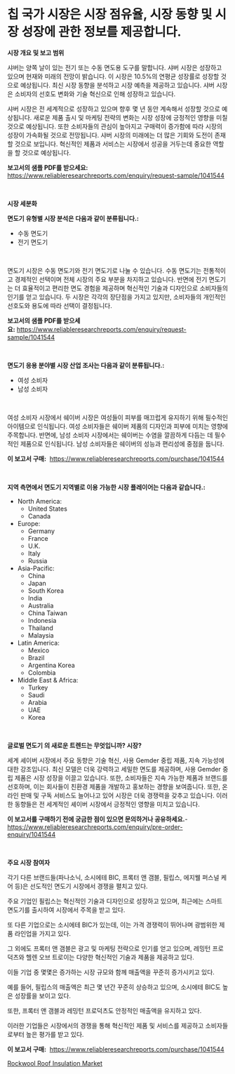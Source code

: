 <p><h1>칩 국가 시장은 시장 점유율, 시장 동향 및 시장 성장에 관한 정보를 제공합니다.</h1></p><p><strong>시장 개요 및 보고 범위</strong></p>
<p><p>샤버는 양쪽 날이 있는 전기 또는 수동 면도용 도구를 말합니다. 샤버 시장은 성장하고 있으며 현재와 미래의 전망이 밝습니다. 이 시장은 10.5%의 연평균 성장률로 성장할 것으로 예상됩니다. 최신 시장 동향을 분석하고 시장 예측을 제공하고 있습니다. 샤버 시장은 소비자의 선호도 변화와 기술 혁신으로 인해 성장하고 있습니다.</p><p>샤버 시장은 전 세계적으로 성장하고 있으며 향후 몇 년 동안 계속해서 성장할 것으로 예상됩니다. 새로운 제품 출시 및 마케팅 전략의 변화는 시장 성장에 긍정적인 영향을 미칠 것으로 예상됩니다. 또한 소비자들의 관심이 높아지고 구매력이 증가함에 따라 시장의 성장이 가속화될 것으로 전망됩니다. 샤버 시장의 미래에는 더 많은 기회와 도전이 존재할 것으로 보입니다. 혁신적인 제품과 서비스는 시장에서 성공을 거두는데 중요한 역할을 할 것으로 예상됩니다.</p></p>
<p><strong>보고서의 샘플 PDF를 받으세요:</strong> <a href="https://www.reliableresearchreports.com/enquiry/request-sample/1041544">https://www.reliableresearchreports.com/enquiry/request-sample/1041544</a></p>
<p>&nbsp;</p>
<p><strong>시장 세분화</strong></p>
<p><strong>면도기 유형별 시장 분석은 다음과 같이 분류됩니다.:</strong></p>
<p><ul><li>수동 면도기</li><li>전기 면도기</li></ul></p>
<p>&nbsp;</p>
<p><p>면도기 시장은 수동 면도기와 전기 면도기로 나눌 수 있습니다. 수동 면도기는 전통적이고 경제적인 선택이며 전체 시장의 주요 부분을 차지하고 있습니다. 반면에 전기 면도기는 더 효율적이고 편리한 면도 경험을 제공하며 혁신적인 기술과 디자인으로 소비자들의 인기를 얻고 있습니다. 두 시장은 각각의 장단점을 가지고 있지만, 소비자들의 개인적인 선호도와 용도에 따라 선택이 결정됩니다.</p></p>
<p><strong>보고서의 샘플 PDF를 받으세요:</strong>&nbsp;<a href="https://www.reliableresearchreports.com/enquiry/request-sample/1041544">https://www.reliableresearchreports.com/enquiry/request-sample/1041544</a></p>
<p>&nbsp;</p>
<p><strong> 면도기 응용 분야별 시장 산업 조사는 다음과 같이 분류됩니다.:</strong></p>
<p><ul><li>여성 소비자</li><li>남성 소비자</li></ul></p>
<p>&nbsp;</p>
<p><p>여성 소비자 시장에서 쉐이버 시장은 여성들이 피부를 매끄럽게 유지하기 위해 필수적인 아이템으로 인식됩니다. 여성 소비자들은 쉐이버 제품의 디자인과 피부에 미치는 영향에 주목합니다. 반면에, 남성 소비자 시장에서는 쉐이버는 수염을 깔끔하게 다듬는 데 필수적인 제품으로 인식됩니다. 남성 소비자들은 쉐이버의 성능과 편리성에 중점을 둡니다.</p></p>
<p><strong>이 보고서 구매:</strong>&nbsp; <a href="https://www.reliableresearchreports.com/purchase/1041544">https://www.reliableresearchreports.com/purchase/1041544</a></p>
<p>&nbsp;</p>
<p><strong>지역 측면에서 면도기 지역별로 이용 가능한 시장 플레이어는 다음과 같습니다.:</strong></p>
<p><ul>
    <li>
        North America:
        <ul>
            <li>United States</li>
            <li>Canada</li>
        </ul>
    </li>
    <li>
        Europe:
        <ul>
            <li>Germany</li>
            <li>France</li>
            <li>U.K.</li>
            <li>Italy</li>
            <li>Russia</li>
        </ul>
    </li>
    <li>
        Asia-Pacific:
        <ul>
            <li>China</li>
            <li>Japan</li>
            <li>South Korea</li>
            <li>India</li>
            <li>Australia</li>
            <li>China Taiwan</li>
            <li>Indonesia</li>
            <li>Thailand</li>
            <li>Malaysia</li>
        </ul>
    </li>
    <li>
        Latin America:
        <ul>
            <li>Mexico</li>
            <li>Brazil</li>
            <li>Argentina Korea</li>
            <li>Colombia</li>
        </ul>
    </li>
    <li>
        Middle East & Africa:
        <ul>
            <li>Turkey</li>
            <li>Saudi</li>
            <li>Arabia</li>
            <li>UAE</li>
            <li>Korea</li>
        </ul>
    </li>
    </ul></p>
<p>&nbsp;</p>
<p><strong>글로벌 면도기 의 새로운 트렌드는 무엇입니까? 시장?</strong></p>
<p><p>세계 셰이버 시장에서 주요 동향은 기술 혁신, 사용 Gemder 중립 제품, 지속 가능성에 대한 강조입니다. 최신 모델은 더욱 강력하고 세밀한 면도를 제공하며, 사용 Gemder 중립 제품은 시장 성장을 이끌고 있습니다. 또한, 소비자들은 지속 가능한 제품과 브랜드를 선호하며, 이는 회사들이 친환경 제품을 개발하고 홍보하는 경향을 보여줍니다. 또한, 온라인 판매 및 구독 서비스도 늘어나고 있어 시장은 더욱 경쟁력을 갖추고 있습니다. 이러한 동향들은 전 세계적인 셰이버 시장에서 긍정적인 영향을 미치고 있습니다.</p></p>
<p><strong>이 보고서를 구매하기 전에 궁금한 점이 있으면 문의하거나 공유하세요.</strong>- <a href="https://www.reliableresearchreports.com/enquiry/pre-order-enquiry/1041544">https://www.reliableresearchreports.com/enquiry/pre-order-enquiry/1041544</a></p>
<p>&nbsp;</p>
<p><strong>주요 시장 참여자</strong></p>
<p><p>각기 다른 브랜드들(파나소닉, 소시에테 BIC, 프록터 앤 갬블, 필립스, 에지웰 퍼스널 케어 등)은 선도적인 면도기 시장에서 경쟁을 펼치고 있다. </p><p>주요 기업인 필립스는 혁신적인 기술과 디자인으로 성장하고 있으며, 최근에는 스마트 면도기를 출시하여 시장에서 주목을 받고 있다. </p><p>또 다른 기업으로는 소시에테 BIC가 있는데, 이는 가격 경쟁력이 뛰어나며 광범위한 제품 라인업을 가지고 있다. </p><p>그 외에도 프록터 앤 갬블은 광고 및 마케팅 전략으로 인기를 얻고 있으며, 레밍턴 프로덕츠와 헬렌 오브 트로이는 다양한 혁신적인 기술과 제품을 제공하고 있다. </p><p>이들 기업 중 몇몇은 증가하는 시장 규모와 함께 매출액을 꾸준히 증가시키고 있다. </p><p>예를 들어, 필립스의 매출액은 최근 몇 년간 꾸준히 상승하고 있으며, 소시에테 BIC도 높은 성장률을 보이고 있다. </p><p>또한, 프록터 앤 갬블과 레밍턴 프로덕츠도 안정적인 매출액을 유지하고 있다. </p><p>이러한 기업들은 시장에서의 경쟁을 통해 혁신적인 제품 및 서비스를 제공하고 소비자들로부터 높은 평가를 받고 있다.</p></p>
<p><strong>이 보고서 구매:</strong>&nbsp;&nbsp;<a href="https://www.reliableresearchreports.com/purchase/1041544">https://www.reliableresearchreports.com/purchase/1041544</a></p>
<p><p><a href="https://noble-drawer-34c.notion.site/Rockwool-Roof-Insulation-Market-Size-Growth-Outlook-from-2024-to-2031-projecting-at-Market-s-Trend-ea6a6fbf57984278945f8fe82d125d70">Rockwool Roof Insulation Market</a></p></p>
